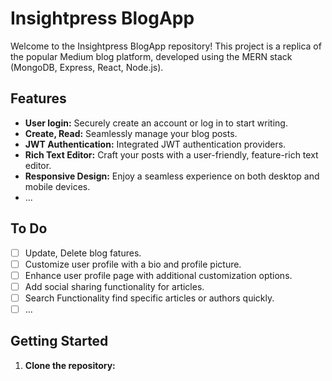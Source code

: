 # Insightpress BlogApp

Welcome to the Insightpress BlogApp repository! This project is a replica of the popular Medium blog platform, developed using the MERN stack (MongoDB, Express, React, Node.js).

## Features

- **User login:** Securely create an account or log in to start writing.
- **Create, Read:** Seamlessly manage your blog posts.
- **JWT Authentication:** Integrated JWT authentication providers.
- **Rich Text Editor:** Craft your posts with a user-friendly, feature-rich text editor.
- **Responsive Design:** Enjoy a seamless experience on both desktop and mobile devices.
- ...

## To Do

- [ ] Update, Delete blog fatures.
- [ ] Customize user profile with a bio and profile picture.
- [ ] Enhance user profile page with additional customization options.
- [ ] Add social sharing functionality for articles.
- [ ] Search Functionality find specific articles or authors quickly.
- [ ] ...

## Getting Started

1. **Clone the repository:**
